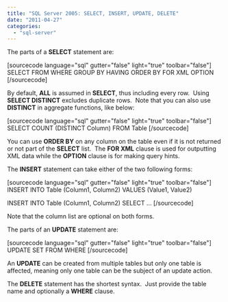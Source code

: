 ```yaml
---
title: "SQL Server 2005: SELECT, INSERT, UPDATE, DELETE"
date: "2011-04-27"
categories: 
  - "sql-server"
---
```


The parts of a **SELECT** statement are:

\[sourcecode language="sql" gutter="false" light="true" toolbar="false"\]
SELECT 
FROM 
WHERE 
GROUP BY 
HAVING 
ORDER BY 
FOR XML
OPTION
\[/sourcecode\]

By default, **ALL** is assumed in **SELECT**, thus including every row.  Using **SELECT DISTINCT** excludes duplicate rows.  Note that you can also use **DISTINCT** in aggregate functions, like below:

\[sourcecode language="sql" gutter="false" light="true" toolbar="false"\]
SELECT COUNT (DISTINCT Column)
FROM Table
\[/sourcecode\]

You can use **ORDER BY** on any column on the table even if it is not returned or not part of the **SELECT** list.  The **FOR XML** clause is used for outputting XML data while the **OPTION** clause is for making query hints.

The **INSERT** statement can take either of the two following forms:

\[sourcecode language="sql" gutter="false" light="true" toolbar="false"\]
INSERT INTO Table (Column1, Column2)
VALUES (Value1, Value2)

INSERT INTO Table (Column1, Column2)
SELECT ...
\[/sourcecode\]

Note that the column list are optional on both forms.

The parts of an **UPDATE** statement are:

\[sourcecode language="sql" gutter="false" light="true" toolbar="false"\]
UPDATE
SET
FROM
WHERE
\[/sourcecode\]

An **UPDATE** can be created from multiple tables but only one table is affected, meaning only one table can be the subject of an update action.

The **DELETE** statement has the shortest syntax.  Just provide the table name and optionally a **WHERE** clause.
